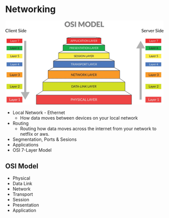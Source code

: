 # Networking
![OSI Model](../images/OSI%20Model.webp)

* Local Network - Ethernet
    * How data moves between devices on your local network
* Routing
    * Routing how data moves across the internet from your network to netflix or aws.
* Segmentation, Ports & Sesions
* Applications
* OSI 7-Layer Model

## OSI Model
* Physical
* Data Link
* Network
* Transport
* Session
* Presentation
* Application